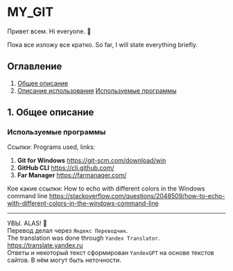 # MY_GIT

Привет всем. Hi everyone. :wave:

Пока все изложу все кратко. 
So far, I will state everything briefly.

## Оглавление
1. [Общее описание](#1-Общее-описание)
2. [Описание использования](#2-Описание-использования)
   [Используемые программы](#Используемые-программы)

## 1. Общее описание


### Используемые программы

 Ссылки:
 Programs used, links:
 1. **Git for Windows**	https://git-scm.com/download/win
 2. **GitHub CLI**	https://cli.github.com/
 3. **Far Manager**	https://farmanager.com/

Кое какие ссылки:
 How to echo with different colors in the Windows command line https://stackoverflow.com/questions/2048509/how-to-echo-with-different-colors-in-the-windows-command-line


____
УВЫ. ALAS! :raised_hands:  
Перевод делал через `Яндекс Переводчик`.  
The translation was done through `Yandex Translator`. https://translate.yandex.ru  
Ответы и некоторый текст сформирован `YandexGPT` на основе текстов сайтов. В нём могут быть неточности.  
